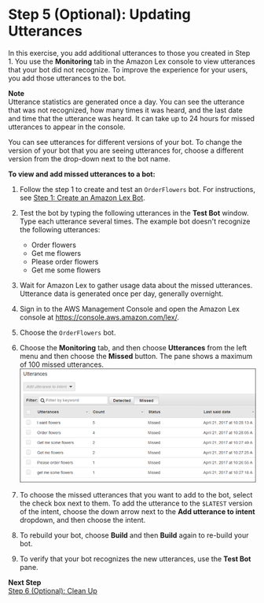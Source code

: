 # Step 5 \(Optional\): Updating Utterances

In this exercise, you add additional utterances to those you created in Step 1\. You use the **Monitoring** tab in the Amazon Lex console to view utterances that your bot did not recognize\. To improve the experience for your users, you add those utterances to the bot\. 

**Note**  
Utterance statistics are generated once a day\. You can see the utterance that was not recognized, how many times it was heard, and the last date and time that the utterance was heard\. It can take up to 24 hours for missed utterances to appear in the console\.

You can see utterances for different versions of your bot\. To change the version of your bot that you are seeing utterances for, choose a different version from the drop\-down next to the bot name\.

**To view and add missed utterances to a bot:**

1. Follow the step 1 to create and test an `OrderFlowers` bot\. For instructions, see [Step 1: Create an Amazon Lex Bot](ex1-step1.md)\.

1. Test the bot by typing the following utterances in the **Test Bot** window\. Type each utterance several times\. The example bot doesn't recognize the following utterances:
   + Order flowers
   + Get me flowers
   + Please order flowers
   + Get me some flowers

1. Wait for Amazon Lex to gather usage data about the missed utterances\. Utterance data is generated once per day, generally overnight\.

1. Sign in to the AWS Management Console and open the Amazon Lex console at [https://console\.aws\.amazon\.com/lex/](https://console.aws.amazon.com/lex/)\.

1. Choose the `OrderFlowers` bot\.

1. Choose the **Monitoring** tab, and then choose **Utterances** from the left menu and then choose the **Missed** button\. The pane shows a maximum of 100 missed utterances\.  
![\[The Utterances pane showing missed utterances.\]](../images/utterances-10.png)

1. To choose the missed utterances that you want to add to the bot, select the check box next to them\. To add the utterance to the `$LATEST` version of the intent, choose the down arrow next to the **Add utterance to intent** dropdown, and then choose the intent\.

1. To rebuild your bot, choose **Build** and then **Build** again to re\-build your bot\.

1. To verify that your bot recognizes the new utterances, use the **Test Bot** pane\.

**Next Step**  
[Step 6 \(Optional\): Clean Up](ex1-step6.md)